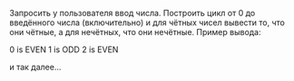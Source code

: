Запросить у пользователя ввод числа. Построить цикл от 0 до введённого числа (включительно) и для чётных чисел вывести то, что они чётные, а для нечётных, что они нечётные. Пример вывода:

0 is EVEN
1 is ODD
2 is EVEN

и так далее...